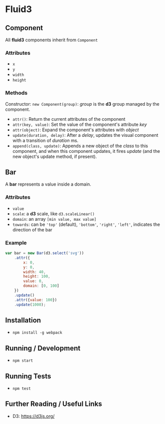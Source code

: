 # Fluid3

## Component
All **fluid3** components inherit from `Component`
### Attributes
* `x`
* `y`
* `width`
* `height`
### Methods
Constructor: `new Component(group)`: *group* is the **d3** group managed by the component.
* `attr()`: Return the current attributes of the component
* `attr(key, value)`: Set the value of the component's attribute *key*
* `attr(object)`: Expand the component's attributes with *object*
* `update(duration, delay)`: After a *delay*, updates the visual component with a transition of *duration* ms.
* `append(class, update)`: Appends a new object of the *class* to this component, and when this component updates, it fires *update* (and the new object's update method, if present).

## Bar
A **bar** represents a value inside a domain.
### Attributes
* `value`
* `scale`: a **d3** scale, like `d3.scaleLinear()`
* `domain`: an array `[min value, max value]`
* `towards`: can be `'top'` (default), `'bottom'`, `'right'`, `'left'`, indicates the direction of the bar
### Example
```javascript
var bar = new Bar(d3.select('svg'))
    .attr({
        x: 0,
        y: 0,
        width: 40,
        height: 100,
        value: 0,
        domain: [0, 100]
    })
    .update()
    .attr({value: 100})
    .update(1000);
```
## Installation

* `npm install -g webpack`

## Running / Development

* `npm start`

## Running Tests

* `npm test`

## Further Reading / Useful Links

* D3: https://d3js.org/
